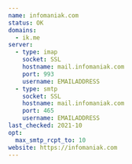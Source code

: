 ```yaml
---
name: infomaniak.com
status: OK
domains:
  - ik.me
server:
  - type: imap
    socket: SSL
    hostname: mail.infomaniak.com
    port: 993
    username: EMAILADDRESS
  - type: smtp
    socket: SSL
    hostname: mail.infomaniak.com
    port: 465
    username: EMAILADDRESS
last_checked: 2021-10
opt:
  max_smtp_rcpt_to: 10
website: https://infomaniak.com
---
```

